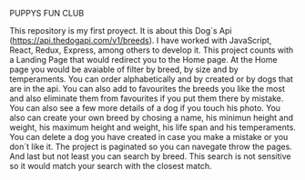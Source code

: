 PUPPYS FUN CLUB

This repository is my first proyect. It is about this Dog´s Api (https://api.thedogapi.com/v1/breeds).
I have worked with JavaScript, React, Redux, Express, among others to develop it.
This project counts with a Landing Page that would redirect you to the Home page. At the Home page you would be avaiable of filter by breed, by size and by temperaments.
You can order alphabetically and by created or by dogs that are in the api. You can also add to favourites the breeds you like the most and also eliminate them from 
favourites if you put them there by mistake. 
You can also see a few more details of a dog if you touch his photo. 
You also can create your own breed by chosing a name, his minimun height and weight, his maximum height and weight, his life span and his temperaments.
You can delete a dog you have created in case you make a mistake or you don´t like it.
The project is paginated so you can navegate throw the pages. And last but not least you can search by breed. This search is not sensitive so it would match your search
with the closest match.
